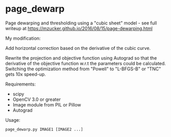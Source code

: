 page_dewarp
===========

Page dewarping and thresholding using a "cubic sheet" model - see full writeup at <https://mzucker.github.io/2016/08/15/page-dewarping.html>

My modification:

Add horizontal correction based on the derivative of the cubic curve.

Rewrite the projection and objective function using Autograd so that the derivative of the objective function w.r.t the parameters could be calculated. Switching the optimization method from "Powell" to "L-BFGS-B" or "TNC" gets 10x speed-up.

Requirements:

 - scipy
 - OpenCV 3.0 or greater
 - Image module from PIL or Pillow
 - Autograd
 
Usage:

    page_dewarp.py IMAGE1 [IMAGE2 ...]
